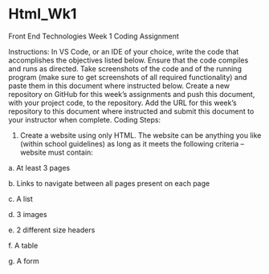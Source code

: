 # Html_Wk1
Front End Technologies Week 1 Coding Assignment

Instructions: In VS Code, or an IDE of your choice, write the code that accomplishes the objectives listed below. Ensure that the code compiles and runs as directed. Take screenshots of the code and of the running program (make sure to get screenshots of all required functionality) and paste them in this document where instructed below. Create a new repository on GitHub for this week’s assignments and push this document, with your project code, to the repository. Add the URL for this week’s repository to this document where instructed and submit this document to your instructor when complete.
Coding Steps:
1.	Create a website using only HTML. The website can be anything you like (within school guidelines) as long as it meets the following criteria – website must contain:


  a.	At least 3 pages
  
  b.	Links to navigate between all pages present on each page
  
  c.	A list
  
  d.	3 images
  
  e.	2 different size headers
  
  f.	A table
  
  g.	A form
